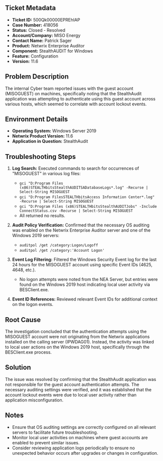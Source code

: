 ## Ticket Metadata
- **Ticket ID:** 500Qk00000EPREhIAP
- **Case Number:** 418056
- **Status:** Closed - Resolved
- **Account/Company:** MISO Energy
- **Contact Name:** Patrick Sager
- **Product:** Netwrix Enterprise Auditor
- **Component:** StealthAUDIT for Windows
- **Feature:** Configuration
- **Version:** 11.6

## Problem Description
The internal Cyber team reported issues with the guest account (MISOGUEST) on machines, specifically noting that the StealthAudit application was attempting to authenticate using this guest account across various hosts, which seemed to correlate with account lockout events.

## Environment Details
- **Operating System:** Windows Server 2019
- **Netwrix Product Version:** 11.6
- **Application in Question:** StealthAudit

## Troubleshooting Steps
1. **Log Search:** Executed commands to search for occurrences of "MISOGUEST" in various log files:
   - `gci "D:Program Files (x86)STEALTHbitsStealthAUDITSADatabaseLogs*.log" -Recurse | Select-String MISOGUEST`
   - `gci "D:Program FilesSTEALTHbitsAccess Information Center*.log" -Recurse | Select-String MISOGUEST`
   - `gci "D:Program Files (x86)STEALTHbitsStealthAUDITJobs" -Include ConnectStatus.csv -Recurse | Select-String MISOGUEST`
   - All returned no results.
   
2. **Audit Policy Verification:** Confirmed that the necessary OS auditing was enabled on the Netwrix Enterprise Auditor server and one of the Windows 2019 servers:
   - `auditpol /get /category:Logon/Logoff`
   - `auditpol /get /category:'Account Logon'`
   
3. **Event Log Filtering:** Filtered the Windows Security Event log for the last 24 hours for the MISOGUEST account using specific Event IDs (4625, 4648, etc.).
   - No logon attempts were noted from the NEA Server, but entries were found on the Windows 2019 host indicating local user activity via BESClient.exe.

4. **Event ID References:** Reviewed relevant Event IDs for additional context on the logon events.

## Root Cause
The investigation concluded that the authentication attempts using the MISOGUEST account were not originating from the Netwrix applications installed on the calling server (IPWDAG01). Instead, the activity was linked to local user actions on the Windows 2019 host, specifically through the BESClient.exe process.

## Solution
The issue was resolved by confirming that the StealthAudit application was not responsible for the guest account authentication attempts. The necessary auditing settings were verified, and it was established that the account lockout events were due to local user activity rather than application misconfiguration.

## Notes
- Ensure that OS auditing settings are correctly configured on all relevant servers to facilitate future troubleshooting.
- Monitor local user activities on machines where guest accounts are enabled to prevent similar issues.
- Consider reviewing application logs periodically to ensure no unexpected behavior occurs after upgrades or changes in configuration.
